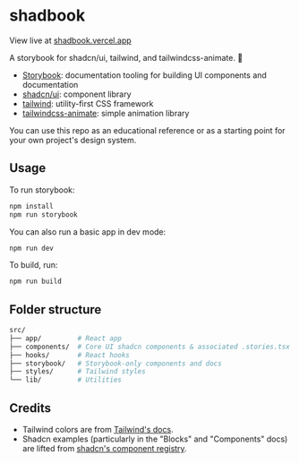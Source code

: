 # shadbook

View live at [shadbook.vercel.app](https://shadbook.vercel.app)

A storybook for shadcn/ui, tailwind, and tailwindcss-animate. 🚀

- [Storybook](https://storybook.js.org/): documentation tooling for building UI components and documentation
- [shadcn/ui](https://ui.shadcn.com/): component library
- [tailwind](https://tailwindcss.com/): utility-first CSS framework
- [tailwindcss-animate](https://github.com/jamiebuilds/tailwindcss-animate): simple animation library

You can use this repo as an educational reference or as a starting point for your own project's design system.

## Usage

To run storybook:

```bash
npm install
npm run storybook
```

You can also run a basic app in dev mode:

```bash
npm run dev
```

To build, run:

```bash
npm run build
```

## Folder structure

```bash
src/
├── app/         # React app
├── components/  # Core UI shadcn components & associated .stories.tsx files
├── hooks/       # React hooks
├── storybook/   # Storybook-only components and docs
├── styles/      # Tailwind styles
└── lib/         # Utilities
```

## Credits
- Tailwind colors are from [Tailwind's docs](https://tailwindcss.com/docs/colors).
- Shadcn examples (particularly in the "Blocks" and "Components" docs) are lifted from [shadcn's component registry](https://github.com/shadcn-ui/ui/tree/shadcn/09-tailwind-v4/apps/v4/registry/new-york-v4).
